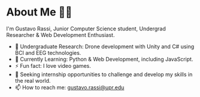 # About Me 👋🏽
I'm Gustavo Rassi, Junior Computer Science student, Undergrad Researcher & Web Development Enthusiast.
- 🔬 Undergraduate Research: Drone development with Unity and C# using BCI and EEG technologies.
- 🌱 Currently Learning: Python & Web Development, including JavaScript.
- ⚡ Fun fact: I love video games.
- 🎯 Seeking internship opportunities to challenge and develop my skills in the real world.
- 📫 How to reach me: gustavo.rassi@upr.edu
<!--
**GustavoRassi/GustavoRassi** is a ✨ _special_ ✨ repository because its `README.md` (this file) appears on your GitHub profile.

Here are some ideas to get you started:

- 👯 I’m looking to collaborate on ...
- 🤔 I’m looking for help with ...
- 💬 Ask me about ...
- 😄 Pronouns: ...
- ⚡ Fun fact: ...
-->
